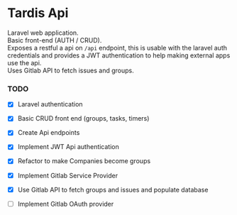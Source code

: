 # Tardis Api

Laravel web application.  
Basic front-end (AUTH / CRUD).  
Exposes a restful a api on `/api` endpoint, this is usable with the laravel auth credentials and provides a JWT authentication to help making external apps use the api.  
Uses Gitlab API to fetch issues and groups.  

### TODO
- [X] Laravel authentication
- [X] Basic CRUD front end (groups, tasks, timers)
- [X] Create Api endpoints
- [X] Implement JWT Api authentication
- [X] Refactor to make Companies become groups
- [X] Implement Gitlab Service Provider
- [X] Use Gitlab API to fetch groups and issues and populate database
- [ ] Implement Gitlab OAuth provider



